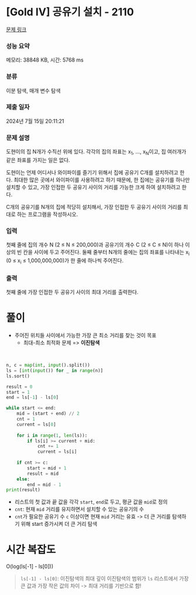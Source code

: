 # [Gold IV] 공유기 설치 - 2110 

[문제 링크](https://www.acmicpc.net/problem/2110) 

### 성능 요약

메모리: 38848 KB, 시간: 5768 ms

### 분류

이분 탐색, 매개 변수 탐색

### 제출 일자

2024년 7월 15일 20:11:21

### 문제 설명

<p>도현이의 집 N개가 수직선 위에 있다. 각각의 집의 좌표는 x<sub>1</sub>, ..., x<sub>N</sub>이고, 집 여러개가 같은 좌표를 가지는 일은 없다.</p>

<p>도현이는 언제 어디서나 와이파이를 즐기기 위해서 집에 공유기 C개를 설치하려고 한다. 최대한 많은 곳에서 와이파이를 사용하려고 하기 때문에, 한 집에는 공유기를 하나만 설치할 수 있고, 가장 인접한 두 공유기 사이의 거리를 가능한 크게 하여 설치하려고 한다.</p>

<p>C개의 공유기를 N개의 집에 적당히 설치해서, 가장 인접한 두 공유기 사이의 거리를 최대로 하는 프로그램을 작성하시오.</p>

### 입력 

 <p>첫째 줄에 집의 개수 N (2 ≤ N ≤ 200,000)과 공유기의 개수 C (2 ≤ C ≤ N)이 하나 이상의 빈 칸을 사이에 두고 주어진다. 둘째 줄부터 N개의 줄에는 집의 좌표를 나타내는 x<sub>i</sub> (0 ≤ x<sub>i</sub> ≤ 1,000,000,000)가 한 줄에 하나씩 주어진다.</p>

### 출력 

 <p>첫째 줄에 가장 인접한 두 공유기 사이의 최대 거리를 출력한다.</p>

# 풀이

- 주어진 위치들 사이에서 가능한 가장 큰 최소 거리를 찾는 것이 목표
    - 최대-최소 최적화 문제 => **이진탐색**

<br>

```python
n, c = map(int, input().split())
ls = [int(input()) for _ in range(n)]
ls.sort()

result = 0
start = 1
end = ls[-1] - ls[0]

while start <= end:
    mid = (start + end) // 2
    cnt = 1
    current = ls[0]
    
    for i in range(1, len(ls)):
        if ls[i] >= current + mid:
            cnt += 1
            current = ls[i]
    
    if cnt >= c:
        start = mid + 1
        result = mid
    else:
        end = mid - 1
print(result)
```

- 리스트의 첫 값과 끝 값을 각각 `start`, `end`로 두고, 평균 값을 `mid`로 정의
- `cnt`: 현재 `mid` 거리를 유지하면서 설치할 수 있는 공유기의 수
- `cnt`가 필요한 공유기 수 `c` 이상이면 현재 `mid` 거리는 유효 -> 더 큰 거리를 탐색하기 위해 start 증가시켜 더 큰 거리 탐색


# 시간 복잡도

O(log(ls[-1] - ls[0]))

> `ls[-1] - ls[0]`: 이진탐색의 최대 깊이
> 이진탐색의 범위가 `ls` 리스트에서 가장 큰 값과 가장 작은 값의 차이 -> 최대 거리를 기반으로 함!